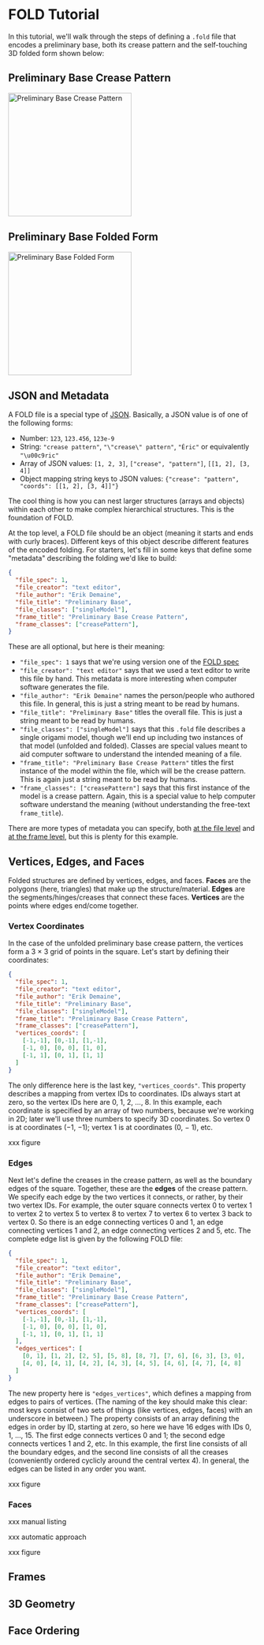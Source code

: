 # FOLD Tutorial

In this tutorial, we'll walk through the steps of defining a `.fold` file
that encodes a preliminary base, both its crease pattern and the self-touching
3D folded form shown below:

## Preliminary Base Crease Pattern
<img src="https://i.imgur.com/NkF9OC4.png" alt="Preliminary Base Crease Pattern" width="250" height="250">

## Preliminary Base Folded Form
<img src="https://imgur.com/zTjDSsa.png" alt="Preliminary Base Folded Form" width="250" height="250">

## JSON and Metadata

A FOLD file is a special type of [JSON](http://json.org/).  Basically,
a JSON value is of one of the following forms:

* Number: `123`, `123.456`, `123e-9`
* String: `"crease pattern"`, `"\"crease\" pattern"`,
  `"Éric"` or equivalently `"\u00c9ric"`
* Array of JSON values: `[1, 2, 3]`, `["crease", "pattern"]`,
  `[[1, 2], [3, 4]]`
* Object mapping string keys to JSON values:
  `{"crease": "pattern", "coords": [[1, 2], [3, 4]]"}`

The cool thing is how you can nest larger structures (arrays and objects)
within each other to make complex hierarchical structures.  This is the
foundation of FOLD.

At the top level, a FOLD file should be an object (meaning it starts and
ends with curly braces).  Different keys of this object describe different
features of the encoded folding.  For starters, let's fill in some keys
that define some "metadata" describing the folding we'd like to build:

```json
{
  "file_spec": 1,
  "file_creator": "text editor",
  "file_author": "Erik Demaine",
  "file_title": "Preliminary Base",
  "file_classes": ["singleModel"],
  "frame_title": "Preliminary Base Crease Pattern",
  "frame_classes": ["creasePattern"],
}
```

These are all optional, but here is their meaning:

* `"file_spec": 1` says that we're using version one of the
  [FOLD spec](https://github.com/edemaine/fold/blob/master/doc/spec.md)
* `"file_creator": "text editor"` says that we used a text editor
  to write this file by hand.  This metadata is more interesting when
  computer software generates the file.
* `"file_author": "Erik Demaine"` names the person/people who authored
  this file.  In general, this is just a string meant to be read by humans.
* `"file_title": "Preliminary Base"` titles the overall file.
  This is just a string meant to be read by humans.
* `"file_classes": ["singleModel"]` says that this `.fold` file describes
  a single origami model, though we'll end up including two instances of
  that model (unfolded and folded).  Classes are special values meant
  to aid computer software to understand the intended meaning of a file.
* `"frame_title": "Preliminary Base Crease Pattern"` titles the first
  instance of the model within the file, which will be the crease pattern.
  This is again just a string meant to be read by humans.
* `"frame_classes": ["creasePattern"]` says that this first instance
  of the model is a crease pattern.  Again, this is a special value to
  help computer software understand the meaning (without understanding
  the free-text `frame_title`).

There are more types of metadata you can specify, both
[at the file level](https://github.com/edemaine/fold/blob/master/doc/spec.md#file-metadata-file_)
and
[at the frame level](https://github.com/edemaine/fold/blob/master/doc/spec.md#frame-metadata-frame_),
but this is plenty for this example.

## Vertices, Edges, and Faces

Folded structures are defined by vertices, edges, and faces.  **Faces** are
the polygons (here, triangles) that make up the structure/material.
**Edges** are the segments/hinges/creases that connect these faces.
**Vertices** are the points where edges end/come together.

### Vertex Coordinates

In the case of the unfolded preliminary base crease pattern, the vertices
form a 3 &times; 3 grid of points in the square.  Let's start by defining
their coordinates:

```json
{
  "file_spec": 1,
  "file_creator": "text editor",
  "file_author": "Erik Demaine",
  "file_title": "Preliminary Base",
  "file_classes": ["singleModel"],
  "frame_title": "Preliminary Base Crease Pattern",
  "frame_classes": ["creasePattern"],
  "vertices_coords": [
    [-1,-1], [0,-1], [1,-1],
    [-1, 0], [0, 0], [1, 0],
    [-1, 1], [0, 1], [1, 1]
  ]
}
```

The only difference here is the last key, `"vertices_coords"`.
This property describes a mapping from vertex IDs to coordinates.
IDs always start at zero, so the vertex IDs here are 0, 1, 2, ..., 8.
In this example, each coordinate is specified by an array of two numbers,
because we're working in 2D; later we'll use three numbers to specify 3D
coordinates.
So vertex 0 is at coordinates (&minus;1, &minus;1); vertex 1 is at
coordinates (0, &minus; 1), etc.

xxx figure

### Edges

Next let's define the creases in the crease pattern, as well as the
boundary edges of the square.  Together, these are the **edges** of the
crease pattern.  We specify each edge by the two vertices it connects,
or rather, by their two vertex IDs.  For example, the outer square connects
vertex 0 to vertex 1 to vertex 2 to vertex 5 to vertex 8 to vertex 7 to
vertex 6 to vertex 3 back to vertex 0.  So there is an edge connecting
vertices 0 and 1, an edge connecting vertices 1 and 2, an edge connecting
vertices 2 and 5, etc.  The complete edge list is given by the following
FOLD file:

```json
{
  "file_spec": 1,
  "file_creator": "text editor",
  "file_author": "Erik Demaine",
  "file_title": "Preliminary Base",
  "file_classes": ["singleModel"],
  "frame_title": "Preliminary Base Crease Pattern",
  "frame_classes": ["creasePattern"],
  "vertices_coords": [
    [-1,-1], [0,-1], [1,-1],
    [-1, 0], [0, 0], [1, 0],
    [-1, 1], [0, 1], [1, 1]
  ],
  "edges_vertices": [
    [0, 1], [1, 2], [2, 5], [5, 8], [8, 7], [7, 6], [6, 3], [3, 0],
    [4, 0], [4, 1], [4, 2], [4, 3], [4, 5], [4, 6], [4, 7], [4, 8]
  ]
}
```

The new property here is `"edges_vertices"`, which defines a mapping from
edges to pairs of vertices.  (The naming of the key should make this clear:
most keys consist of two sets of things (like vertices, edges, faces) with
an underscore in between.)  The property consists of an array defining the
edges in order by ID, starting at zero, so here we have 16 edges with IDs
0, 1, ..., 15.  The first edge connects vertices 0 and 1; the second edge
connects vertices 1 and 2, etc.  In this example, the first line consists
of all the boundary edges, and the second line consists of all the creases
(conveniently ordered cyclicly around the central vertex 4).  In general,
the edges can be listed in any order you want.

xxx figure

### Faces

xxx manual listing

xxx automatic approach

xxx figure

## Frames

## 3D Geometry

## Face Ordering
